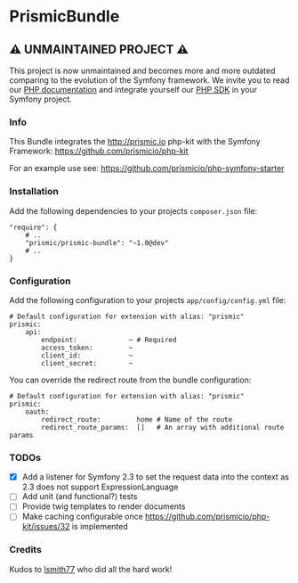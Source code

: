 # PrismicBundle

## :warning: UNMAINTAINED PROJECT :warning:

This project is now unmaintained and becomes more and more outdated comparing to the evolution of the Symfony framework. We invite you to read our [PHP documentation](https://prismic.io/docs/php/getting-started/with-the-php-starter-kit) and integrate yourself our [PHP SDK](https://packagist.org/packages/prismic/php-sdk) in your Symfony project.

### Info

This Bundle integrates the http://prismic.io php-kit with the Symfony Framework:
https://github.com/prismicio/php-kit

For an example use see:
https://github.com/prismicio/php-symfony-starter

### Installation

Add the following dependencies to your projects ``composer.json`` file:

    "require": {
        # ..
        "prismic/prismic-bundle": "~1.0@dev"
        # ..
    }

### Configuration

Add the following configuration to your projects ``app/config/config.yml`` file:

    # Default configuration for extension with alias: "prismic"
    prismic:
        api:
            endpoint:             ~ # Required
            access_token:         ~
            client_id:            ~
            client_secret:        ~

You can override the redirect route from the bundle configuration:

    # Default configuration for extension with alias: "prismic"
    prismic:
        oauth:
            redirect_route:         home # Name of the route
            redirect_route_params:  []   # An array with additional route params

### TODOs

- [x] Add a listener for Symfony 2.3 to set the request data into the context as 2.3 does not support ExpressionLanguage
- [ ] Add unit (and functional?) tests
- [ ] Provide twig templates to render documents
- [ ] Make caching configurable once https://github.com/prismicio/php-kit/issues/32 is implemented

### Credits

Kudos to [lsmith77](https://github.com/lsmith77) who did all the hard work!

